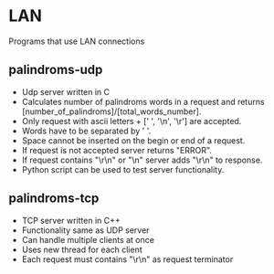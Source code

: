 # LAN
Programs that use LAN connections

## palindroms-udp

- Udp server written in C
- Calculates number of palindroms words in a request and returns [number_of_palindroms]/[total_words_number].
- Only request with ascii letters + [' ', '\n', '\r'] are accepted.
- Words have to be separated by ' '.
- Space cannot be inserted on the begin or end of a request.
- If request is not accepted server returns "ERROR".
- If request contains "\r\n" or "\n" server adds "\r\n" to response.
- Python script can be used to test server functionality.


## palindroms-tcp

- TCP server written in C++
- Functionality same as UDP server
- Can handle multiple clients at once
- Uses new thread for each client
- Each request must contains "\r\n" as request terminator
